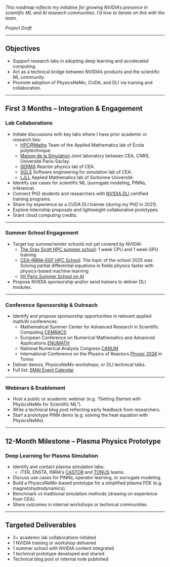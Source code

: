 <!--
title: First Months as Solutions Architect
slug: notes/sa-project
date: 2025-07-14
description: Roadmap proposition for the SA role.
categories: Draft
-->

*This roadmap reflects my initiative for growing NVIDIA’s presence in scientific ML and AI research communities. I’d love to iterate on this with the team.*

*Project Draft*

---

## Objectives

- Support research labs in adopting deep learning and accelerated computing.
- Act as a technical bridge between NVIDIA’s products and the scientific ML community.
- Promote adoption of PhysicsNeMo, CUDA, and DLI via training and collaboration.

---

## First 3 Months – Integration & Engagement

### Lab Collaborations

- Initiate discussions with key labs where I have prior academic or research ties:
  - [HPC@Maths](https://cmap.ip-paris.fr/en/research/analysis/hpcmaths) Team of the Applied Mathematics lab of École polytechnique.
  - [Maison de la Simulation](https://mdls.fr/) Joint laboratory between CEA, CNRS, Université Paris-Saclay.
  - [SERMA](https://www.pluginlabs-universiteparissaclay.fr/fiche/service-detudes-des-reacteurs-et-de-mathematiques-appliquees-serma/) Reactor physics lab of CEA.
  - [SGLS](https://www.pluginlabs-universiteparissaclay.fr/en/fiche/service-de-genie-logiciel-pour-la-simulation-sgls-2/) Software engineering for simulation lab of CEA.
  - [LJLL](https://www.ljll.fr/en/) Applied Mathematics lab of Sorbonne Université.
- Identify use cases for scientific ML (surrogate modeling, PINNs, inference).
- Connect PhD students and researchers with [NVIDIA DLI](https://www.nvidia.com/en-us/training/) certified training programs.
- Share my experience as a CUDA DLI trainee (during my PhD in 2021).
- Explore internship proposals and lightweight collaborative prototypes.
- Grant cloud computing credits.

---

### Summer School Engagement

- Target top summer/winter schools not yet covered by NVIDIA:
  - [The Gray Scott HPC summer school](https://www.lapp.in2p3.fr/en/2025-04-event-8392): 1 week CPU and 1 week GPU training
  - [CEA–INRIA–EDF HPC School](https://ecoles-cea-edf-inria.fr/en/): The topic of the school 2025 was Solving partial differential equations in fields physics faster with physics-based machine learning
  - [Hi! Paris Summer School on AI](https://www.hi-paris.fr/summer-school-2025/)
- Propose NVIDIA sponsorship and/or send trainers to deliver DLI modules.

---

### Conference Sponsorship & Outreach

- Identify and propose sponsorship opportunities in relevant applied math/AI conferences:
  - Mathematical Summer Center for Advanced Research in Scientific Computing [CEMRACS](https://cemracs2025.math.cnrs.fr/en/)
  - European Conference on Numerical Mathematics and Advanced Applications [ENUMATH](https://enumath2025.eu/)
  - National Numerical Analysis Congress [CANUM](https://canum2024.math.cnrs.fr/fr/)
  - International Conference on the Physics of Reactors [Physor 2026](https://www.physor2026.org/) in Torino
- Deliver demos, PhysicsNeMo workshops, or DLI technical talks.
- Full list: [SMAI Event Calendar](http://smai.emath.fr/spip.php?article76&lang=fr)

---

### Webinars & Enablement

- Host a public or academic webinar (e.g. “Getting Started with PhysicsNeMo for Scientific ML”).
- Write a technical blog post reflecting early feedback from researchers.
- Start a prototype PINN demo (e.g. solving the heat equation with PhysicsNeMo).

---

## 12-Month Milestone – Plasma Physics Prototype

### Deep Learning for Plasma Simulation

- Identify and contact plasma simulation labs:
  - ITER, ENSTA, INRIA's [CASTOR](https://team.inria.fr/castor/fr/) and [TONUS](https://team.inria.fr/tonus/) teams.
- Discuss use cases for PINNs, operator learning, or surrogate modeling.
- Build a PhysicsNeMo-based prototype for a simplified plasma PDE (e.g. magnetohydrodynamics).
- Benchmark vs traditional simulation methods (drawing on experience from CEA).
- Share outcomes in internal workshops or technical communities.

---

## Targeted Deliverables

- 3+ academic lab collaborations initiated
- 1 NVIDIA training or workshop delivered
- 1 summer school with NVIDIA content integrated
- 1 technical prototype developed and shared
- Technical blog post or internal note published

